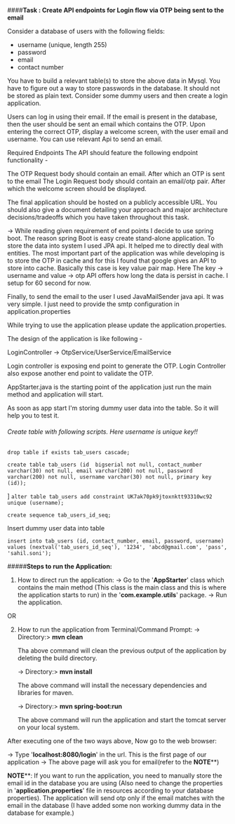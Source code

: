 ####**Task : Create API endpoints for Login flow via OTP being sent to the email**

Consider a database of users with the following fields:

* username (unique, length 255)
* password
* email
* contact number

You have to build a relevant table(s) to store the above data in Mysql. You have to figure out a way to store passwords in the database. It should not be stored as plain text. Consider some dummy users and then create a login application.

Users can log in using their email. If the email is present in the database, then the user should be sent an email which contains the OTP. Upon entering the correct OTP, display a welcome screen, with the user email and username. You can use relevant Api to send an email. 

Required Endpoints
The API should feature the following endpoint functionality -

The OTP Request body should contain an email. After which an OTP is sent to the email
The Login Request body should contain an email/otp pair. After which the welcome screen should be displayed.

The final application should be hosted on a publicly accessible URL.  You should also give a document detailing your approach and major architecture decisions/tradeoffs which you have taken throughout this task.






-> While reading given requirement of end points I decide to use spring boot. The reason spring Boot is easy create stand-alone application. 
   To store the data into system I used JPA api. It helped me to directly deal with entities.
   The most important part of the application was while developing is to store the OTP in cache and for this I found that google gives an API to store into cache. 
   Basically this case is key value pair map. Here The key -> username and value -> otp 
   API offers how long the data is persist in cache. I setup for 60 second for now. 


Finally, to send the email to the user I used JavaMailSender java api. It was very simple. I just need to provide the smtp configuration in application.properties

While trying to use the application please update the application.properties.

The design of the application is like following - 

LoginController -> OtpService/UserService/EmailService 

Login controller is exposing end point to generate the OTP.
Login Controller also expose another end point to validate the OTP. 

AppStarter.java is the starting point of the application just run the main method and application will start. 

As soon as app start I'm storing dummy user data into the table. So it will help you to test it. 




###### Create table with following scripts. Here username is unique key!! 

`drop table if exists tab_users cascade;`

`create table tab_users (id  bigserial not null, contact_number varchar(30) not null, email varchar(200) not null, password varchar(200) not null, username varchar(30) not null, primary key (id));
`


]
`alter table tab_users add constraint UK7ak70pk9jtoxnktt93310wc92 unique (username);`

`create sequence tab_users_id_seq;`

Insert dummy user data into table 

`insert into tab_users (id, contact_number, email, password, username) values (nextval('tab_users_id_seq'), '1234', 'abcd@gmail.com', 'pass', 'sahil.soni');`




#####**Steps to run the Application:** 

1. How to direct run the application: 
   -> Go to the '**AppStarter**' class which contains the main method (This class is the main class and this is where the application starts to run) in the '**com.example.utils**' package.
   -> Run the application.
  

OR


2. How to run the application from Terminal/Command Prompt:
   -> Directory:> **mvn clean**
   
   Tha above command will clean the previous output of the application by deleting the build directory.
   
   -> Directory:> **mvn install**
   
   The above command will install the necessary dependencies and libraries for maven.
   
   -> Directory:> **mvn spring-boot:run**
   
   The above command will run the application and start the tomcat server on your local system.
   
   

After executing one of the two ways above, Now go to the web browser:

-> Type '**localhost:8080/login**' in the url. This is the first page of our application
-> The above page will ask you for email(refer to the **NOTE****)



**NOTE****: If you want to run the application, you need to manually store the email id in the database you are using (Also need to change the properties in '**application.properties**' file in resources according to your database properties).
        The application will send otp only if the email matches with the email in the database (I have added some non working dummy data in the database for example.)
